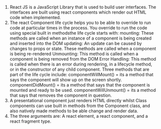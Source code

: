1.  React JS is a JavaScript Library that is used to build user interfaces. The interfaces are built using react components which render out HTML code when implemented.
2. The react Component life cycle helps you to be able to override to run code at particular times in the process. You override to run the code using special built in methodsthe life cycle starts with:
mounting: These methods are called when an instance of a component is being created and inserted into the DOM
updating: An update can be caused by changes to props or state. These methods are called when a component is being re-rendered
Unmounting: This method is called when a component is being removed from the DOM
Error Handling: This method is called when there is an error during rendering, in a lifecycle method, or in the constructor of any child component.
Three methods that are part of the life cycle include:
componentWillMount() = its a method that says the component will show up on the screen shortly.
componentDidMount() = its a method that says that the component is mounted and ready to be used.
componentWillUnmount() = its a method that says that removes the component in question.
3. A presentational component just renders HTML directly whilst Class components can use built in methods from the Component class, and also natively made methods to be able  change and render data.
4. The three arguments are: A react element, a react component, and a react fragment type.